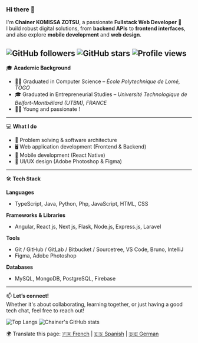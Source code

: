 ### Hi there 👋

I'm **Chainer KOMISSA ZOTSU**, a passionate **Fullstack Web Developer** 🚀  
I build robust digital solutions, from **backend APIs** to **frontend interfaces**, and also explore **mobile development** and **web design**.

![GitHub followers](https://img.shields.io/github/followers/ChainerKOMISSA?label=Follow&style=social)
![GitHub stars](https://img.shields.io/github/stars/ChainerKOMISSA?style=social)
![Profile views](https://komarev.com/ghpvc/?username=ChainerKOMISSA&color=blue)<br>
---

🎓 **Academic Background**  
- 👨‍🎓 Graduated in Computer Science – *École Polytechnique de Lomé, TOGO*  
- 🎓 Graduated in Entrepreneurial Studies – *Université Technologique de Belfort-Montbéliard (UTBM), FRANCE*  
- 👧🏽 Young and passionate !

---

💻 **What I do**  
- 🧠 Problem solving & software architecture  
- 🖥️ Web application development (Frontend & Backend)  
- 📱 Mobile development (React Native)  
- 🎨 UI/UX design (Adobe Photoshop & Figma)

---

🛠 **Tech Stack**  

**Languages**  
- TypeScript, Java, Python, Php, JavaScript, HTML, CSS

**Frameworks & Libraries**  
- Angular, React js, Next js, Flask, Node.js, Express.js, Laravel 

**Tools**  
- Git / GitHub / GitLab / Bitbucket / Sourcetree, VS Code, Bruno, IntelliJ   
- Figma, Adobe Photoshop  

**Databases**  
- MySQL, MongoDB, PostgreSQL, Firebase


---

📫 **Let’s connect!**  
Whether it's about collaborating, learning together, or just having a good tech chat, feel free to reach out!

![Top Langs](https://github-readme-stats.vercel.app/api/top-langs/?username=ChainerKOMISSA&layout=compact&langs_count=8&theme=tokyonight)
![Chainer's GitHub stats](https://github-readme-stats.vercel.app/api?username=ChainerKOMISSA&show_icons=true&theme=tokyonight)


🌍 Translate this page: 
[🇫🇷 French](https://translate.google.com/translate?sl=auto&tl=fr&u=https://github.com/ChainerKOMISSA) | 
[🇪🇸 Spanish](https://translate.google.com/translate?sl=auto&tl=es&u=https://github.com/ChainerKOMISSA) | 
[🇩🇪 German](https://translate.google.com/translate?sl=auto&tl=de&u=https://github.com/ChainerKOMISSA)

